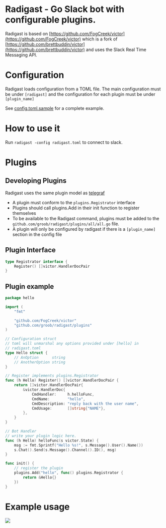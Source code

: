 # Radigast - Go Slack bot with configurable plugins.

Radigast is based on [https://github.com/FogCreek/victor](https://github.com/FogCreek/victor) which is a fork of [https://github.com/brettbuddin/victor](https://github.com/brettbuddin/victor)
and uses the Slack Real Time Messaging API.

# Configuration
Radigast loads configuration from a TOML file. 
The main configuration must be under `[radigast]` and the configuration for each plugin must be under `[plugin_name]`

See [config.toml.sample](https://github.com/groob/radigast/blob/master/config.toml.sample) for a complete example.

# How to use it
Run `radigast -config radigast.toml` to connect to slack.


# Plugins

## Developing Plugins
Radigast uses the same plugin model as [telegraf](https://github.com/influxdb/telegraf) 

* A plugin must conform to the `plugins.Registrator` interface
* Plugins should call plugins.Add in their init function to register themselves
* To be available to the Radigast command, plugins must be added to the `github.com/groob/radigast/plugins/all/all.go` file.
* A plugin will only be configured by radigast if there is a `[plugin_name]` section in the config file

## Plugin Interface
```Go
type Registrator interface {
	Register() []victor.HandlerDocPair
}
```
## Plugin example

```Go
package hello

import (
	"fmt"

	"github.com/FogCreek/victor"
	"github.com/groob/radigast/plugins"
)

// Configuration struct
// toml will unmarshal any options provided under [hello] in
// radigast.toml
type Hello struct {
	// AnOption      string
	// AnotherOption string
}

// Register implements plugins.Registrator
func (h Hello) Register() []victor.HandlerDocPair {
	return []victor.HandlerDocPair{
		&victor.HandlerDoc{
			CmdHandler:     h.helloFunc,
			CmdName:        "hello",
			CmdDescription: "reply back with the user name",
			CmdUsage:       []string{"NAME"},
		},
	}
}

// Bot Handler
// write your plugin logic here.
func (h Hello) helloFunc(s victor.State) {
	msg := fmt.Sprintf("Hello %s!", s.Message().User().Name())
	s.Chat().Send(s.Message().Channel().ID(), msg)
}

func init() {
	// register the plugin
	plugins.Add("hello", func() plugins.Registrator {
		return &Hello{}
	})
}
```

# Example usage
![](http://i.imgur.com/S9zF8Jc.png)
